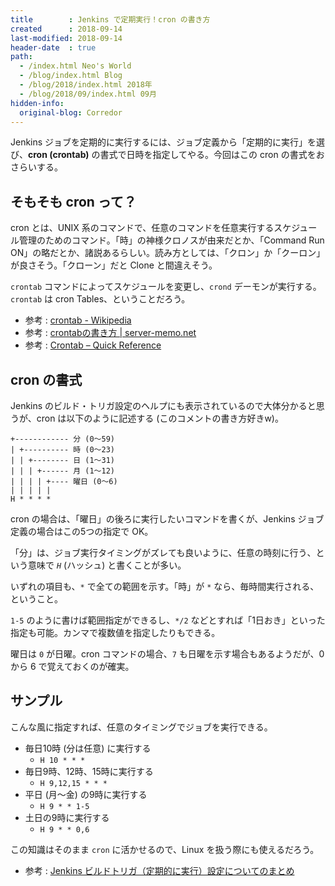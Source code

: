 ```yaml
---
title        : Jenkins で定期実行！cron の書き方
created      : 2018-09-14
last-modified: 2018-09-14
header-date  : true
path:
  - /index.html Neo's World
  - /blog/index.html Blog
  - /blog/2018/index.html 2018年
  - /blog/2018/09/index.html 09月
hidden-info:
  original-blog: Corredor
---
```


Jenkins ジョブを定期的に実行するには、ジョブ定義から「定期的に実行」を選び、**cron (crontab)** の書式で日時を指定してやる。今回はこの cron の書式をおさらいする。

## そもそも cron って？

cron とは、UNIX 系のコマンドで、任意のコマンドを任意実行するスケジュール管理のためのコマンド。「時」の神様クロノスが由来だとか、「Command Run ON」の略だとか、諸説あるらしい。読み方としては、「クロン」か「クーロン」が良さそう。「クローン」だと Clone と間違えそう。

`crontab` コマンドによってスケジュールを変更し、`crond` デーモンが実行する。`crontab` は cron Tables、ということだろう。

- 参考 : [crontab - Wikipedia](https://ja.wikipedia.org/wiki/Crontab)
- 参考 : [crontabの書き方 | server-memo.net](https://www.server-memo.net/tips/crontab.html)
- 参考 : [Crontab – Quick Reference](http://www.adminschoice.com/crontab-quick-reference)

## cron の書式

Jenkins のビルド・トリガ設定のヘルプにも表示されているので大体分かると思うが、cron は以下のように記述する (このコメントの書き方好きw)。

```
+------------ 分 (0〜59)
| +---------- 時 (0〜23)
| | +-------- 日 (1〜31)
| | | +------ 月 (1〜12)
| | | | +---- 曜日 (0〜6)
| | | | |
H * * * *
```

cron の場合は、「曜日」の後ろに実行したいコマンドを書くが、Jenkins ジョブ定義の場合はこの5つの指定で OK。

「分」は、ジョブ実行タイミングがズレても良いように、任意の時刻に行う、という意味で *`H`* (ハッシュ) と書くことが多い。

いずれの項目も、`*` で全ての範囲を示す。「時」が `*` なら、毎時間実行される、ということ。

`1-5` のように書けば範囲指定ができるし、`*/2` などとすれば「1日おき」といった指定も可能。カンマで複数値を指定したりもできる。

曜日は `0` が日曜。cron コマンドの場合、`7` も日曜を示す場合もあるようだが、0 から 6 で覚えておくのが確実。

## サンプル

こんな風に指定すれば、任意のタイミングでジョブを実行できる。

- 毎日10時 (分は任意) に実行する
  - `H 10 * * *`
- 毎日9時、12時、15時に実行する
  - `H 9,12,15 * * *`
- 平日 (月〜金) の9時に実行する
  - `H 9 * * 1-5`
- 土日の9時に実行する
  - `H 9 * * 0,6`

この知識はそのまま `cron` に活かせるので、Linux を扱う際にも使えるだろう。

- 参考 : [Jenkins ビルドトリガ（定期的に実行）設定についてのまとめ](https://qiita.com/koara-local/items/79cb9c08e77ac9d94b1d)
